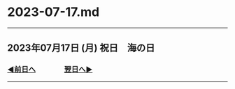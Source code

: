 # 2023-07-17.md

---

## 2023年07月17日 (月) 祝日　海の日

### [◀️前日へ](https://github.com/yuasys/chatty-journal/blob/main/2023/07/2023-07-16.md)&emsp;&emsp;&emsp;&emsp;[翌日へ▶️](https://github.com/yuasys/chatty-journal/blob/main/2023/07/2023-07-18.md)

---
